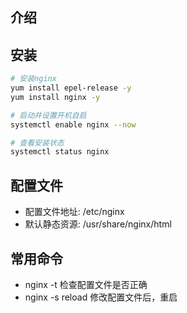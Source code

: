 ## 介绍



## 安装

```bash
# 安装nginx
yum install epel-release -y
yum install nginx -y

# 启动并设置开机自启
systemctl enable nginx --now

# 查看安装状态
systemctl status nginx
```



## 配置文件

- 配置文件地址: /etc/nginx
- 默认静态资源: /usr/share/nginx/html



## 常用命令

- nginx -t   检查配置文件是否正确
- nginx -s reload  修改配置文件后，重启